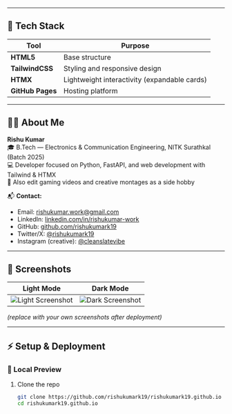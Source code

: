 
---

## 🧰 Tech Stack

| Tool | Purpose |
|------|----------|
| **HTML5** | Base structure |
| **TailwindCSS** | Styling and responsive design |
| **HTMX** | Lightweight interactivity (expandable cards) |
| **GitHub Pages** | Hosting platform |

---

## 🧑‍🎓 About Me

**Rishu Kumar**  
🎓 B.Tech — Electronics & Communication Engineering, NITK Surathkal (Batch 2025)  
💻 Developer focused on Python, FastAPI, and web development with Tailwind & HTMX  
🎥 Also edit gaming videos and creative montages as a side hobby  

📬 **Contact:**  
- Email: [rishukumar.work@gmail.com](mailto:rishukumar.work@gmail.com)  
- LinkedIn: [linkedin.com/in/rishukumar-work](https://www.linkedin.com/in/rishukumar-work)  
- GitHub: [github.com/rishukumark19](https://github.com/rishukumark19)  
- Twitter/X: [@rishukumark19](https://x.com/rishukumark19)  
- Instagram (creative): [@cleanslatevibe](https://www.instagram.com/cleanslatevibe/)

---

## 📸 Screenshots

| Light Mode | Dark Mode |
|-------------|------------|
| ![Light Screenshot](https://via.placeholder.com/500x300.png?text=Light+Mode+Preview) | ![Dark Screenshot](https://via.placeholder.com/500x300.png?text=Dark+Mode+Preview) |

*(replace with your own screenshots after deployment)*

---

## ⚡ Setup & Deployment

### 🧩 Local Preview
1. Clone the repo  
   ```bash
   git clone https://github.com/rishukumark19/rishukumark19.github.io
   cd rishukumark19.github.io
